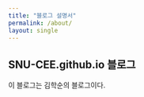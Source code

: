 ```yaml
---
title: "블로그 설명서"
permalink: /about/
layout: single
---
```


## SNU-CEE.github.io 블로그

이 블로그는 김학순의 블로그이다.